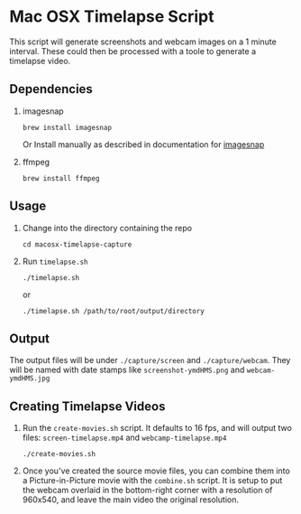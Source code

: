# Mac OSX Timelapse Script

This script will generate screenshots and webcam images on a 1 minute interval. These could then be processed with a toole to generate a timelapse video.

## Dependencies

1. imagesnap

    ```
    brew install imagesnap
    ```
    Or
    Install manually as described in documentation for [imagesnap](https://github.com/rharder/imagesnap)

2. ffmpeg

    ```
    brew install ffmpeg
    ```
        
## Usage

1. Change into the directory containing the repo

    ```
    cd macosx-timelapse-capture
    ```

2. Run `timelapse.sh`

    ```
    ./timelapse.sh
    ```

    or
    
    ```
    ./timelapse.sh /path/to/root/output/directory
    ```

## Output

The output files will be under `./capture/screen` and `./capture/webcam`. They will be named with date stamps like `screenshot-ymdHMS.png` and `webcam-ymdHMS.jpg`

## Creating Timelapse Videos

1. Run the `create-movies.sh` script. It defaults to 16 fps, and will output two files: `screen-timelapse.mp4` and `webcamp-timelapse.mp4`

    ```
    ./create-movies.sh
    ```

2. Once you've created the source movie files, you can combine them into a Picture-in-Picture movie with the `combine.sh` script. It is setup to put the webcam overlaid in the bottom-right corner with a resolution of 960x540, and leave the main video the original resolution.
